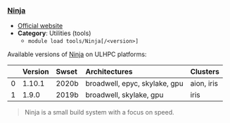 ### [Ninja](https://ninja-build.org/)

* [Official website](https://ninja-build.org/)
* __Category__: Utilities (tools)
    -  `module load tools/Ninja[/<version>]`

Available versions of [Ninja](https://ninja-build.org/) on ULHPC platforms:

|    | Version   | Swset   | Architectures                 | Clusters   |
|---:|:----------|:--------|:------------------------------|:-----------|
|  0 | 1.10.1    | 2020b   | broadwell, epyc, skylake, gpu | aion, iris |
|  1 | 1.9.0     | 2019b   | broadwell, skylake, gpu       | iris       |

> Ninja is a small build system with a focus on speed.
